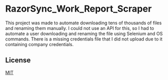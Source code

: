 # RazorSync_Work_Report_Scraper

This project was made to automate downloading tens of thousands of files and renaming them manually. I could not use an API for this, so I had to automate a user downloading and renaming the file using Selenium and OS commands.
There is a missing credentials file that I did not upload due to it containing company credentials.

## License
[MIT](https://choosealicense.com/licenses/mit/)
